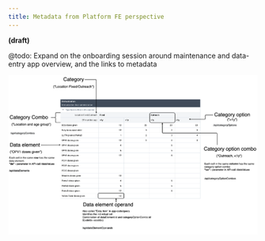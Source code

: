```yaml
---
title: Metadata from Platform FE perspective
---
```

**(draft)**

@todo: Expand on the onboarding session around maintenance and data-entry app overview, and the links to metadata

![metadata diagram](https://raw.githubusercontent.com/dhis2/aggregate-data-entry-app/master/docs/form-models-diagram.png  "Metadata diagram in Data Entry")
